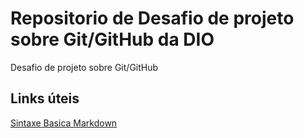 # Repositorio de Desafio de projeto sobre Git/GitHub da DIO
Desafio de projeto sobre Git/GitHub

## Links úteis
[Sintaxe Basica Markdown](https://www.markdownguide.org/basic-syntax/)
